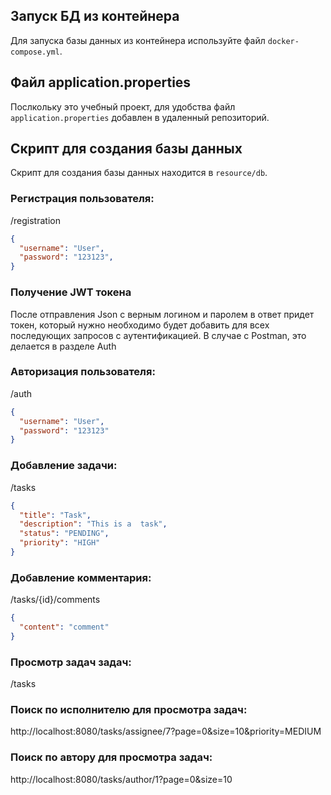 ## Запуск БД из контейнера

Для запуска базы данных из контейнера используйте файл `docker-compose.yml`. 

## Файл application.properties

Послкольку это учебный проект, для удобства файл `application.properties` добавлен в  удаленный репозиторий. 

## Скрипт для создания базы данных

Скрипт для создания базы данных находится в `resource/db`. 

### Регистрация пользователя:
/registration
```json
{
  "username": "User",
  "password": "123123",
}
```
### Получение JWT токена

После отправления Json с верным логином и паролем в ответ придет токен, который нужно необходимо будет добавить для всех последующих запросов с аутентификацией. В случае с Postman, это делается в разделе Auth
### Авторизация пользователя:
/auth

```json
{
  "username": "User",
  "password": "123123"
}

```
### Добавление задачи:
/tasks

```json
{
  "title": "Task",
  "description": "This is a  task",
  "status": "PENDING",
  "priority": "HIGH"
}
```
### Добавление комментария:
/tasks/{id}/comments

```json
{
  "content": "comment"
}

```
### Просмотр задач задач:
/tasks

### Поиск по исполнителю для просмотра задач:
http://localhost:8080/tasks/assignee/7?page=0&size=10&priority=MEDIUM

### Поиск по автору для просмотра задач:
http://localhost:8080/tasks/author/1?page=0&size=10
